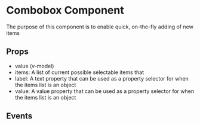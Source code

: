 # Combobox Component

The purpose of this component is to enable quick, on-the-fly adding of new items

## Props

- value (v-model)
- items: A list of current possible selectable items that
- label: A text property that can be used as a property selector for when the items list is an object
- value: A value property that can be used as a property selector for when the items list is an object

## Events